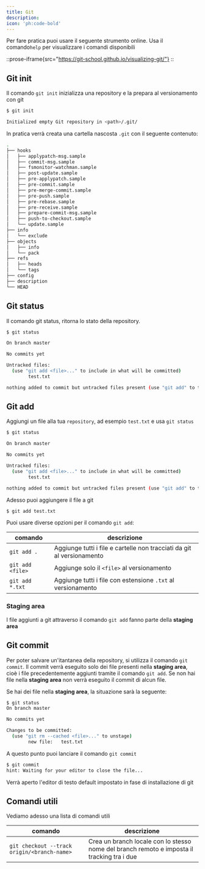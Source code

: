 ```yaml
---
title: Git
description: 
icon: 'ph:code-bold'
---
```



Per fare pratica puoi usare il seguente strumento online. Usa il comando`help` per visualizzare i comandi disponibili

::prose-iframe{src="https://git-school.github.io/visualizing-git/"}
::

## Git init


Il comando `git init` inizializza una repository e la prepara al versionamento con git

```sh
$ git init

Initialized empty Git repository in <path>/.git/
```

In pratica verrà creata una cartella nascosta `.git` con il seguente contenuto:

```sh
.
├── hooks
│   ├── applypatch-msg.sample
│   ├── commit-msg.sample
│   ├── fsmonitor-watchman.sample
│   ├── post-update.sample
│   ├── pre-applypatch.sample
│   ├── pre-commit.sample
│   ├── pre-merge-commit.sample
│   ├── pre-push.sample
│   ├── pre-rebase.sample
│   ├── pre-receive.sample
│   ├── prepare-commit-msg.sample
│   ├── push-to-checkout.sample
│   └── update.sample
├── info
│   └── exclude
├── objects
│   ├── info
│   └── pack
├── refs
│   ├── heads
│   └── tags
├── config
├── description
└── HEAD
```

## Git status

Il comando git status, ritorna lo stato della repository.
```sh
$ git status

On branch master

No commits yet

Untracked files:
  (use "git add <file>..." to include in what will be committed)
        test.txt

nothing added to commit but untracked files present (use "git add" to track)
```

## Git add

Aggiungi un file alla tua `repository`, ad esempio `test.txt` e usa `git status`

```sh
$ git status

On branch master

No commits yet

Untracked files:
  (use "git add <file>..." to include in what will be committed)
        test.txt

nothing added to commit but untracked files present (use "git add" to track)
```

Adesso puoi aggiungere il file a git

```sh
$ git add test.txt
```

Puoi usare diverse opzioni per il comando `git add`:

|comando| descrizione|
|---|---|
|`git add .` | Aggiunge tutti i file e cartelle non tracciati da git al versionamento|
|`git add <file>` | Aggiunge solo il `<file>` al versionamento|
|`git add *.txt` | Aggiunge tutti i file con estensione `.txt` al versionamento|

### Staging area

I file aggiunti a git attraverso il comando `git add` fanno parte della **staging area**

## Git commit

Per poter salvare un'itantanea della repository, si utilizza il comando `git commit`. Il commit verrà eseguito solo dei file presenti nella **staging area**, cioè i file precedentemente aggiunti tramite il comando `git add`. Se non hai file nella **staging area** non verrà eseguito il commit di alcun file.

Se hai dei file nella **staging area**, la situazione sarà la seguente:

```sh
$ git status
On branch master

No commits yet

Changes to be committed:
  (use "git rm --cached <file>..." to unstage)
        new file:   test.txt
```

A questo punto puoi lanciare il comando `git commit`

```sh
$ git commit
hint: Waiting for your editor to close the file...
```

Verrà aperto l'editor di testo default impostato in fase di installazione di git

## Comandi utili

Vediamo adesso una lista di comandi utili

|comando| descrizione|
|---|---|
|`git checkout --track origin/<branch-name>` |Crea un branch locale con lo stesso nome del branch remoto e imposta il tracking tra i due|





